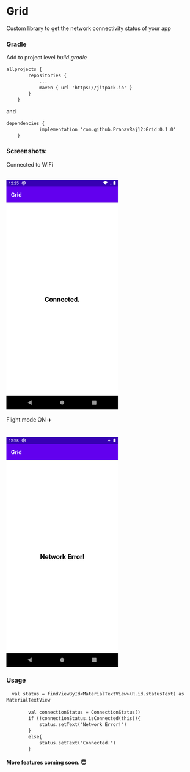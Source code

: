 # Grid
Custom library to get the network connectivity status of your app

### Gradle

Add to project level _build.gradle_

```
allprojects {
		repositories {
			...
			maven { url 'https://jitpack.io' }
		}
	}
```

and

```
dependencies {
	        implementation 'com.github.PranavRaj12:Grid:0.1.0'
	}
```


### Screenshots:
Connected to WiFi

<br>
<img height="600" src="https://github.com/PranavRaj12/Grid/blob/master/Connected.png"/>
<br>

Flight mode ON 	:airplane:

<br>
<img height="600" src="https://github.com/PranavRaj12/Grid/blob/master/Not%20connected.png"/>
<br>



### Usage

```
  val status = findViewById<MaterialTextView>(R.id.statusText) as MaterialTextView

        val connectionStatus = ConnectionStatus()
        if (!connectionStatus.isConnected(this)){
            status.setText("Network Error!")
        }
        else{
            status.setText("Connected.")
        }
```

#### More features coming soon. :innocent:
